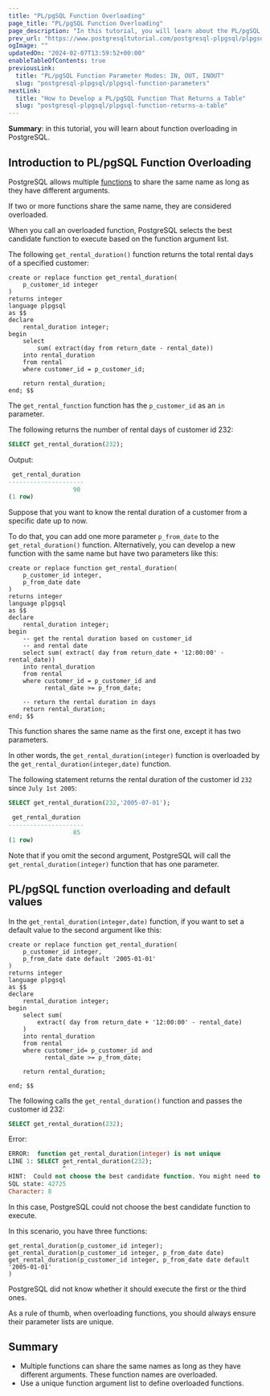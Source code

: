```yaml
---
title: "PL/pgSQL Function Overloading"
page_title: "PL/pgSQL Function Overloading"
page_description: "In this tutorial, you will learn about the PL/pgSQL function overloading feature that helps you develop flexible functions."
prev_url: "https://www.postgresqltutorial.com/postgresql-plpgsql/plpgsql-function-overloading/"
ogImage: ""
updatedOn: "2024-02-07T13:59:52+00:00"
enableTableOfContents: true
previousLink: 
  title: "PL/pgSQL Function Parameter Modes: IN, OUT, INOUT"
  slug: "postgresql-plpgsql/plpgsql-function-parameters"
nextLink: 
  title: "How to Develop a PL/pgSQL Function That Returns a Table"
  slug: "postgresql-plpgsql/plpgsql-function-returns-a-table"
---
```





**Summary**: in this tutorial, you will learn about function overloading in PostgreSQL.


## Introduction to PL/pgSQL Function Overloading

PostgreSQL allows multiple [functions](postgresql-create-function) to share the same name as long as they have different arguments.

If two or more functions share the same name, they are considered overloaded.

When you call an overloaded function, PostgreSQL selects the best candidate function to execute based on the function argument list.

The following `get_rental_duration()` function returns the total rental days of a specified customer:


```sqlsql
create or replace function get_rental_duration(
	p_customer_id integer
)
returns integer 
language plpgsql
as $$
declare 
	rental_duration integer; 
begin
	select 
		sum( extract(day from return_date - rental_date)) 
	into rental_duration 
    from rental 
	where customer_id = p_customer_id;

	return rental_duration;
end; $$

```
The `get_rental_function` function has the `p_customer_id` as an `in` parameter.

The following returns the number of rental days of customer id 232:


```sql
SELECT get_rental_duration(232);
```
Output:


```sql
 get_rental_duration
---------------------
                  90
(1 row)
```
Suppose that you want to know the rental duration of a customer from a specific date up to now.

To do that, you can add one more parameter `p_from_date` to the `get_retal_duration()` function. Alternatively, you can develop a new function with the same name but have two parameters like this:


```
create or replace function get_rental_duration(
	p_customer_id integer, 
	p_from_date date
)
returns integer 
language plpgsql
as $$
declare 
	rental_duration integer;
begin
	-- get the rental duration based on customer_id 
	-- and rental date
	select sum( extract( day from return_date + '12:00:00' - rental_date)) 
	into rental_duration
	from rental 
	where customer_id = p_customer_id and 
		  rental_date >= p_from_date;
	
	-- return the rental duration in days
	return rental_duration;
end; $$

```
This function shares the same name as the first one, except it has two parameters.

In other words, the `get_rental_duration(integer)` function is overloaded by the `get_rental_duration(integer,date)` function.

 The following statement returns the rental duration of the customer id `232` since `July 1st 2005`:


```sql
SELECT get_rental_duration(232,'2005-07-01');
```

```sql
 get_rental_duration
---------------------
                  85
(1 row)

```
Note that if you omit the second argument, PostgreSQL will call the `get_rental_duration(integer)` function that has one parameter.


## PL/pgSQL function overloading and default values

In the `get_rental_duration(integer,date)` function, if you want to set a default value to the second argument like this:


```
create or replace function get_rental_duration(
	p_customer_id integer, 
	p_from_date date default '2005-01-01'
)
returns integer
language plpgsql
as $$
declare 
	rental_duration integer;
begin
	select sum( 
		extract( day from return_date + '12:00:00' - rental_date)
	) 
	into rental_duration
	from rental 
	where customer_id= p_customer_id and 
		  rental_date >= p_from_date;
	 
	return rental_duration;

end; $$
```
The following calls the `get_rental_duration()` function and passes the customer id 232:


```sql
SELECT get_rental_duration(232);
```
Error:


```sql
ERROR:  function get_rental_duration(integer) is not unique
LINE 1: SELECT get_rental_duration(232);
               ^
HINT:  Could not choose the best candidate function. You might need to add explicit type casts.
SQL state: 42725
Character: 8
```
In this case, PostgreSQL could not choose the best candidate function to execute.

In this scenario, you have three functions:


```
get_rental_duration(p_customer_id integer);
get_rental_duration(p_customer_id integer, p_from_date date)
get_rental_duration(p_customer_id integer, p_from_date date default '2005-01-01'
)
```
PostgreSQL did not know whether it should execute the first or the third ones.

As a rule of thumb, when overloading functions, you should always ensure their parameter lists are unique.


## Summary

* Multiple functions can share the same names as long as they have different arguments. These function names are overloaded.
* Use a unique function argument list to define overloaded functions.

